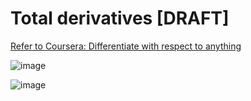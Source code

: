 # Total derivatives [DRAFT]

[Refer to Coursera: Differentiate with respect to anything](https://www.coursera.org/learn/multivariate-calculus-machine-learning/lecture/zZrRk/differentiate-with-respect-to-anything)

![image](https://user-images.githubusercontent.com/14041622/43391334-046bf99a-9423-11e8-90f5-d134f3ec83d2.png)

![image](https://user-images.githubusercontent.com/14041622/43391327-ff7c9250-9422-11e8-9a0a-2f25216daa13.png)
